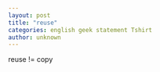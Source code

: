 ```yaml
---
layout: post
title: "reuse"
categories: english geek statement Tshirt
author: unknown
---
```


reuse != copy
